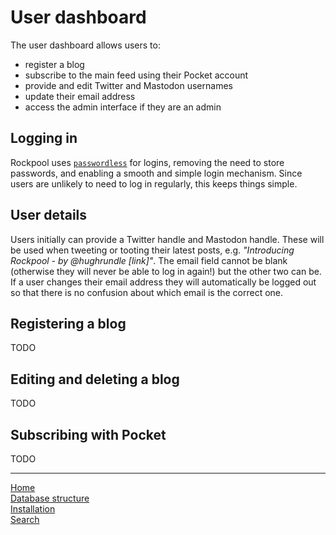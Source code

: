 # User dashboard

The user dashboard allows users to:

* register a blog
* subscribe to the main feed using their Pocket account
* provide and edit Twitter and Mastodon usernames
* update their email address
* access the admin interface if they are an admin

## Logging in

Rockpool uses [`passwordless`](https://github.com/florianheinemann/passwordless) for logins, removing the need to store passwords, and enabling a smooth and simple login mechanism. Since users are unlikely to need to log in regularly, this keeps things simple.

## User details

Users initially can provide a Twitter handle and Mastodon handle. These will be used when tweeting or tooting their latest posts, e.g. _"Introducing Rockpool - by @hughrundle [link]"_. The email field cannot be blank (otherwise they will never be able to log in again!) but the other two can be. If a user changes their email address they will automatically be logged out so that there is no confusion about which email is the correct one.

## Registering a blog

TODO

## Editing and deleting a blog

TODO

## Subscribing with Pocket

TODO

---
[Home](/)  
[Database structure](database.md)  
[Installation](installation.md)  
[Search](search.md)  
